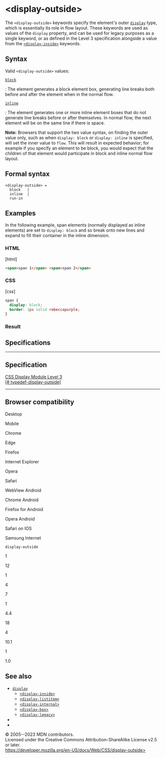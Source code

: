 \<display-outside\>
===================

The `<display-outside>` keywords specify the element\'s outer
[`display`](display.md) type, which is essentially its role in flow layout.
These keywords are used as values of the `display` property, and can be
used for legacy purposes as a single keyword, or as defined in the Level
3 specification alongside a value from the
[`<display-inside>`](display-inside.md) keywords.

Syntax
------

Valid `<display-outside>` values:

[`block`](#block)

:   The element generates a block element box, generating line breaks
    both before and after the element when in the normal flow.

[`inline`](#inline)

:   The element generates one or more inline element boxes that do not
    generate line breaks before or after themselves. In normal flow, the
    next element will be on the same line if there is space.

**Note:** Browsers that support the two value syntax, on finding the
outer value only, such as when `display: block` or `display: inline` is
specified, will set the inner value to `flow`. This will result in
expected behavior; for example if you specify an element to be block,
you would expect that the children of that element would participate in
block and inline normal flow layout.

Formal syntax
-------------

```
<display-outside> = 
  block   |
  inline  |
  run-in  
```

Examples
--------

In the following example, span elements (normally displayed as inline
elements) are set to `display: block` and so break onto new lines and
expand to fill their container in the inline dimension.

### HTML

[html]

```html
<span>span 1</span> <span>span 2</span>
```

### CSS

[css]

```css
span {
  display: block;
  border: 1px solid rebeccapurple;
}
```

### Result

Specifications
--------------

  --------------------------------------------------------------------------------------------------

Specification
  --------------------------------------------------------------------------------------------------

  [CSS Display Module Level 3\
  [\#
  typedef-display-outside]](https://drafts.csswg.org/css-display/#typedef-display-outside)

  --------------------------------------------------------------------------------------------------

Browser compatibility
---------------------

Desktop

Mobile

Chrome

Edge

Firefox

Internet Explorer

Opera

Safari

WebView Android

Chrome Android

Firefox for Android

Opera Android

Safari on IOS

Samsung Internet

`display-outside`

1

12

1

4

7

1

4.4

18

4

10.1

1

1.0

See also
--------

- [`display`](display.md)
  - [`<display-inside>`](display-inside.md)
  - [`<display-listitem>`](display-listitem.md)
  - [`<display-internal>`](display-internal.md)
  - [`<display-box>`](display-box.md)
  - [`<display-legacy>`](display-legacy.md)
- [](block_and_inline_layout_in_normal_flow.md)
- [](introduction_to_formatting_contexts.md)

© 2005--2023 MDN contributors.\
Licensed under the Creative Commons Attribution-ShareAlike License v2.5
or later.\
https://developer.mozilla.org/en-US/docs/Web/CSS/display-outside>
